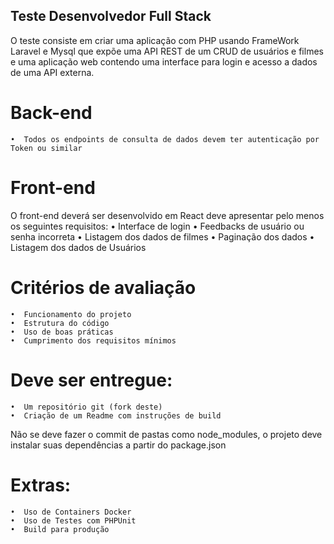 ## Teste Desenvolvedor Full Stack

O teste consiste em criar uma aplicação com PHP usando FrameWork Laravel e Mysql que expõe uma API REST de um CRUD de usuários e filmes e uma aplicação web contendo uma interface para login e acesso a dados de uma API externa.

# Back-end
    •  Todos os endpoints de consulta de dados devem ter autenticação por Token ou similar

# Front-end
O front-end deverá ser desenvolvido em React deve apresentar pelo menos os seguintes requisitos:
    •  Interface de login
    •  Feedbacks de usuário ou senha incorreta
    •  Listagem dos dados de filmes
    •  Paginação dos dados
    •  Listagem dos dados de Usuários

# Critérios de avaliação
    •  Funcionamento do projeto
    •  Estrutura do código
    •  Uso de boas práticas
    •  Cumprimento dos requisitos mínimos

# Deve ser entregue:
    •  Um repositório git (fork deste)
    •  Criação de um Readme com instruções de build

Não se deve fazer o commit de pastas como node_modules, o projeto deve instalar suas dependências a partir do package.json

# Extras:
    •  Uso de Containers Docker
    •  Uso de Testes com PHPUnit
    •  Build para produção
